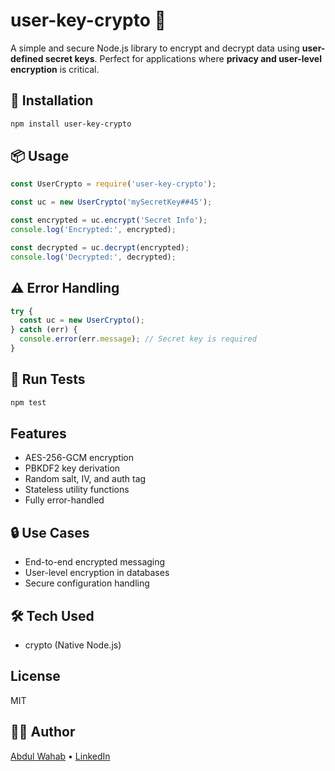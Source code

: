 # user-key-crypto 🔐

A simple and secure Node.js library to encrypt and decrypt data using **user-defined secret keys**. Perfect for applications where **privacy and user-level encryption** is critical.

## 🚀 Installation

```bash
npm install user-key-crypto
```

## 📦 Usage

```js
const UserCrypto = require('user-key-crypto');

const uc = new UserCrypto('mySecretKey##45');

const encrypted = uc.encrypt('Secret Info');
console.log('Encrypted:', encrypted);

const decrypted = uc.decrypt(encrypted);
console.log('Decrypted:', decrypted);
```
## ⚠️ Error Handling

```js
try {
  const uc = new UserCrypto();
} catch (err) {
  console.error(err.message); // Secret key is required
}
```
## 🧪 Run Tests

```bash
npm test
```

## Features

- AES-256-GCM encryption
- PBKDF2 key derivation
- Random salt, IV, and auth tag
- Stateless utility functions
- Fully error-handled

## 🔒 Use Cases

- End-to-end encrypted messaging
- User-level encryption in databases
- Secure configuration handling

## 🛠️ Tech Used

- crypto (Native Node.js)

## License

MIT

## 👨‍💻 Author

[Abdul Wahab](https://github.com/Abdul-Wahab-Abbasi) • [LinkedIn](www.linkedin.com/in/web-crafter)
